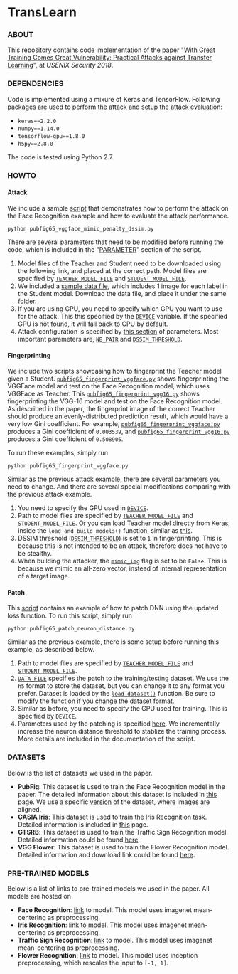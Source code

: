 # TransLearn

### ABOUT

This repository contains code implementation of the paper "[With Great Training Comes Great Vulnerability: Practical Attacks against Transfer Learning](http://people.cs.uchicago.edu/~ravenben/publications/pdf/translearn-usenixsec18.pdf)", at *USENIX Security 2018*.


### DEPENDENCIES

Code is implemented using a mixure of Keras and TensorFlow. Following packages are used to perform the attack and setup the attack evaluation:

- `keras==2.2.0`
- `numpy==1.14.0`
- `tensorflow-gpu==1.8.0`
- `h5py==2.8.0`

The code is tested using Python 2.7.


### HOWTO

#### Attack

We include a sample [script](pubfig65_vggface_mimic_penalty_dssim.py) that demonstrates how to perform the attack on the Face Recognition example and how to evaluate the attack performance.

```
python pubfig65_vggface_mimic_penalty_dssim.py
```

There are several parameters that need to be modified before running the code, which is included in the "[PARAMETER](pubfig65_vggface_mimic_penalty_dssim.py#L25-L60)" section of the script.

1. Model files of the Teacher and Student need to be downloaded using the following link, and placed at the correct path. Model files are specified by [`TEACHER_MODEL_FILE`](pubfig65_vggface_mimic_penalty_dssim.py#L39) and [`STUDENT_MODEL_FILE`](pubfig65_vggface_mimic_penalty_dssim.py#L40).
2. We included a [sample data file](datasets/pubfig65_imagenet_test.h5), which includes 1 image for each label in the Student model. Download the data file, and place it under the same folder.
3. If you are using GPU, you need to specify which GPU you want to use for the attack. This this specified by the [`DEVICE`](pubfig65_vggface_mimic_penalty_dssim.py#L46) variable. If the specified GPU is not found, it will fall back to CPU by default.
4. Attack configuration is specified by [this section](pubfig65_vggface_mimic_penalty_dssim.py#L48-L56) of parameters. Most important parameters are, [`NB_PAIR`](pubfig65_vggface_mimic_penalty_dssim.py#L49) and [`DSSIM_THRESHOLD`](pubfig65_vggface_mimic_penalty_dssim.py#L51).


#### Fingerprinting

We include two scripts showcasing how to fingerprint the Teacher model given a Student. [`pubfig65_fingerprint_vggface.py`](pubfig65_fingerprint_vggface.py) shows fingerprinting the VGGFace model and test on the Face Recognition model, which uses VGGFace as Teacher. This [`pubfig65_fingerprint_vgg16.py`](pubfig65_fingerprint_vgg16.py) shows fingerprinting the VGG-16 model and test on the Face Recognition model. As described in the paper, the fingerprint image of the correct Teacher should produce an evenly-distributed prediction result, which would have a very low Gini coefficient. For example, [`pubfig65_fingerprint_vggface.py`](pubfig65_fingerprint_vggface.py) produces a Gini coefficient of `0.003539`, and [`pubfig65_fingerprint_vgg16.py`](pubfig65_fingerprint_vgg16.py) produces a Gini coefficient of `0.508905`.

To run these examples, simply run

```
python pubfig65_fingerprint_vggface.py
```

Similar as the previous attack example, there are several parameters you need to change. And there are several special modifications comparing with the previous attack example.

1. You need to specify the GPU used in [`DEVICE`](pubfig65_fingerprint_vggface.py#L44).
2. Path to model files are specified by [`TEACHER_MODEL_FILE`](pubfig65_fingerprint_vggface.py#L39) and [`STUDENT_MODEL_FILE`](pubfig65_fingerprint_vggface.py#L40). Or you can load Teacher model directly from Keras, inside the `load_and_build_models()` function, similar as [this](pubfig65_fingerprint_vgg16.py#L60-L79).
3. DSSIM threshold ([`DSSIM_THRESHOLD`](pubfig65_fingerprint_vgg16.py#L48)) is set to `1` in fingerprinting. This is because this is not intended to be an attack, therefore does not have to be stealthy.
4. When building the attacker, the [`mimic_img`](pubfig65_fingerprint_vgg16.py#L97) flag is set to be `False`. This is because we mimic an all-zero vector, instead of internal representation of a target image.


#### Patch

This [script](pubfig65_patch_neuron_distance.py) contains an example of how to patch DNN using the updated loss function. To run this script, simply run 

```
python pubfig65_patch_neuron_distance.py
```

Similar as the previous example, there is some setup before running this example, as described below.

1. Path to model files are specified by [`TEACHER_MODEL_FILE`](pubfig65_patch_neuron_distance.py#L35) and [`STUDENT_MODEL_FILE`](pubfig65_patch_neuron_distance.py#L36). 
2. [`DATA_FILE`](pubfig65_patch_neuron_distance.py#L37) specifies the patch to the training/testing dataset. We use the `h5` format to store the dataset, but you can change it to any format you prefer. Dataset is loaded by the [`load_dataset()`](pubfig65_patch_neuron_distance.py#L187-L211) function. Be sure to modify the function if you change the dataset format.
3. Similar as before, you need to specify the GPU used for training. This is specified by `DEVICE`.
4. Parameters used by the patching is specified [here](pubfig65_patch_neuron_distance.py#L49-L55). We incrementally increase the neuron distance threshold to stablize the training process. More details are included in the documentation of the script.


### DATASETS

Below is the list of datasets we used in the paper.

- **PubFig**: This dataset is used to train the Face Recognition model in the paper. The detailed information about this dataset is included in [this](http://vision.seas.harvard.edu/pubfig83/) page. We use a specific [version](http://ic.unicamp.br/~chiachia/resources/pubfig83-aligned/) of the dataset, where images are aligned.
- **CASIA Iris**: This dataset is used to train the Iris Recognition task. Detailed information is included in [this](http://biometrics.idealtest.org/) page.
- **GTSRB**: This dataset is used to train the Traffic Sign Recognition model. Detailed information could be found [here](http://benchmark.ini.rub.de/?section=gtsrb&subsection=dataset).
- **VGG Flower**: This dataset is used to train the Flower Recognition model. Detailed information and download link could be found [here](http://www.robots.ox.ac.uk/~vgg/data/flowers/102/index.html).


### PRE-TRAINED MODELS

Below is a list of links to pre-trained models we used in the paper. All models are hosted on 

- **Face Recognition**: [link]() to model. This model uses imagenet mean-centering as preprocessing.
- **Iris Recognition**: [link]() to model. This model uses imagenet mean-centering as preprocessing.
- **Traffic Sign Recognition**: [link]() to model. This model uses imagenet mean-centering as preprocessing.
- **Flower Recognition**: [link]() to model. This model uses inception preprocessing, which rescales the input to `[-1, 1]`.

































